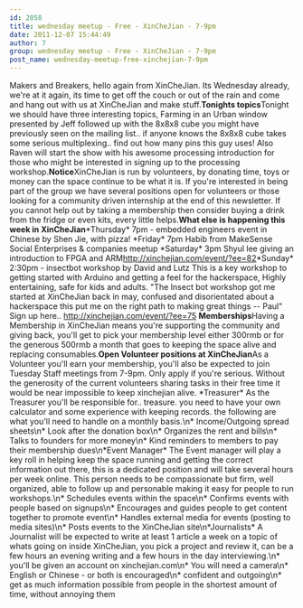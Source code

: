 ```yaml
---
id: 2058
title: wednesday meetup - Free - XinCheJian - 7-9pm
date: 2011-12-07 15:44:49
author: 7
group: wednesday meetup - Free - XinCheJian - 7-9pm
post_name: wednesday-meetup-free-xinchejian-7-9pm
---
```


Makers and Breakers, hello again from XinCheJian. Its Wednesday already, we're at it again, its time to get off the couch or out of the rain and come and hang out with us at XinCheJian and make stuff.**Tonights topics**Tonight we should have three interesting topics, Farming in an Urban window presented by Jeff followed up with the 8x8x8 cube you might have previously seen on the mailing list.. if anyone knows the 8x8x8 cube takes some serious multiplexing.. find out how many pins this guy uses! Also Raven will start the show with his awesome processing introduction for those who might be interested in signing up to the processing workshop.**Notice**XinCheJian is run by volunteers, by donating time, toys or money can the space continue to be what it is. If you're interested in being part of the group we have several positions open for volunteers or those looking for a community driven internship at the end of this newsletter. If you cannot help out by taking a membership then consider buying a drink from the fridge or even kits, every little helps.**What else is happening this week in XinCheJian**\*Thursday\* 7pm - embedded engineers event in Chinese by Shen Jie, with pizza! \*Friday\* 7pm Habib from MakeSense Social Enterprises & companies meetup \*Saturday\* 3pm Shyul lee giving an introduction to FPGA and ARM<http://xinchejian.com/event/?ee=82>\*Sunday\* 2:30pm - insectbot workshop by David and Lutz This is a key workshop to getting started with Arduino and getting a feel for the hackerspace, Highly entertaining, safe for kids and adults. \"The Insect bot workshop got me started at XinCheJian back in may, confused and disorientated about a hackerspace this put me on the right path to making great things -- Paul\" Sign up here.. <http://xinchejian.com/event/?ee=75> **Memberships**Having a Membership in XinCheJian means you're supporting the community and giving back, you'll get to pick your membership level either 300rmb or for the generous 500rmb a month that goes to keeping the space alive and replacing consumables.**Open Volunteer positions at XinCheJian**As a Volunteer you'll earn your membership, you'll also be expected to join Tuesday Staff meetings from 7-9pm. Only apply if you're serious. Without the generosity of the current volunteers sharing tasks in their free time it would be near impossible to keep xinchejian alive. \*Treasurer\* As the Treasurer you'll be responsible for.. treasure. you need to have your own calculator and some experience with keeping records. the following are what you'll need to handle on a monthly basis.\n* Income/Outgoing spread sheets\n* Look after the donation box\n* Organizes the rent and bills\n* Talks to founders for more money\n* Kind reminders to members to pay their membership dues\n\*Event Manager\* The Event manager will play a key roll in helping keep the space running and getting the correct information out there, this is a dedicated position and will take several hours per week online. This person needs to be compassionate but firm, well organized, able to follow up and personable making it easy for people to run workshops.\n* Schedules events within the space\n* Confirms events with people based on signups\n* Encourages and guides people to get content together to promote event\n* Handles external media for events (posting to media sites)\n* Posts events to the XinCheJian site\n\*Journalists\* A Journalist will be expected to write at least 1 article a week on a topic of whats going on inside XinCheJian, you pick a project and review it, can be a few hours an evening writing and a few hours in the day interviewing.\n* you'll be given an account on xinchejian.com\n* You will need a camera\n* English or Chinese - or both is encouraged\n* confident and outgoing\n* get as much information possible from people in the shortest amount of time, without annoying them
